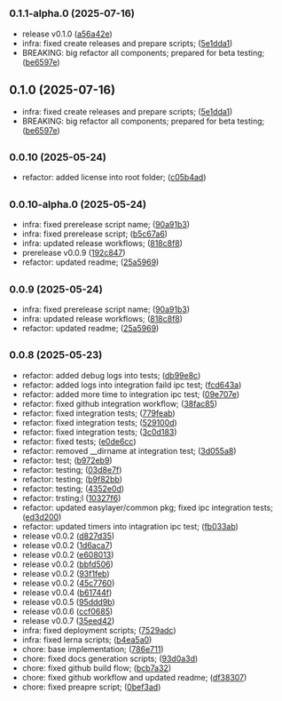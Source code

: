 ## <small>0.1.1-alpha.0 (2025-07-16)</small>

* release v0.1.0 ([a56a42e](https://github.com/EasyLayer/bitcoin-crawler/commit/a56a42e))
* infra: fixed create releases and prepare scripts; ([5e1dda1](https://github.com/EasyLayer/bitcoin-crawler/commit/5e1dda1))
* BREAKING: big refactor all components; prepared for beta testing; ([be6597e](https://github.com/EasyLayer/bitcoin-crawler/commit/be6597e))



## 0.1.0 (2025-07-16)

* infra: fixed create releases and prepare scripts; ([5e1dda1](https://github.com/EasyLayer/bitcoin-crawler/commit/5e1dda1))
* BREAKING: big refactor all components; prepared for beta testing; ([be6597e](https://github.com/EasyLayer/bitcoin-crawler/commit/be6597e))



## <small>0.0.10 (2025-05-24)</small>

* refactor: added license into root folder; ([c05b4ad](https://github.com/EasyLayer/bitcoin-crawler/commit/c05b4ad))



## <small>0.0.10-alpha.0 (2025-05-24)</small>

* infra: fixed prerelease script name; ([90a91b3](https://github.com/EasyLayer/bitcoin-crawler/commit/90a91b3))
* infra: fixed prerelease script; ([b5c67a6](https://github.com/EasyLayer/bitcoin-crawler/commit/b5c67a6))
* infra: updated release workflows; ([818c8f8](https://github.com/EasyLayer/bitcoin-crawler/commit/818c8f8))
* prerelease v0.0.9 ([192c847](https://github.com/EasyLayer/bitcoin-crawler/commit/192c847))
* refactor: updated readme; ([25a5969](https://github.com/EasyLayer/bitcoin-crawler/commit/25a5969))



## <small>0.0.9 (2025-05-24)</small>

* infra: fixed prerelease script name; ([90a91b3](https://github.com/EasyLayer/bitcoin-crawler/commit/90a91b3))
* infra: updated release workflows; ([818c8f8](https://github.com/EasyLayer/bitcoin-crawler/commit/818c8f8))
* refactor: updated readme; ([25a5969](https://github.com/EasyLayer/bitcoin-crawler/commit/25a5969))



## <small>0.0.8 (2025-05-23)</small>

* refactor: added debug logs into tests; ([db99e8c](https://github.com/EasyLayer/bitcoin-crawler/commit/db99e8c))
* refactor: added logs into integration faild ipc test; ([fcd643a](https://github.com/EasyLayer/bitcoin-crawler/commit/fcd643a))
* refactor: added more time to integration ipc test; ([09e707e](https://github.com/EasyLayer/bitcoin-crawler/commit/09e707e))
* refactor: fixed github integration workflow; ([38fac85](https://github.com/EasyLayer/bitcoin-crawler/commit/38fac85))
* refactor: fixed integration tests; ([779feab](https://github.com/EasyLayer/bitcoin-crawler/commit/779feab))
* refactor: fixed integration tests; ([529100d](https://github.com/EasyLayer/bitcoin-crawler/commit/529100d))
* refactor: fixed integration tests; ([3c0d183](https://github.com/EasyLayer/bitcoin-crawler/commit/3c0d183))
* refactor: fixed tests; ([e0de6cc](https://github.com/EasyLayer/bitcoin-crawler/commit/e0de6cc))
* refactor: removed __dirname at integration test; ([3d055a8](https://github.com/EasyLayer/bitcoin-crawler/commit/3d055a8))
* refactor: test; ([b972eb9](https://github.com/EasyLayer/bitcoin-crawler/commit/b972eb9))
* refactor: testing; ([03d8e7f](https://github.com/EasyLayer/bitcoin-crawler/commit/03d8e7f))
* refactor: testing; ([b9f82bb](https://github.com/EasyLayer/bitcoin-crawler/commit/b9f82bb))
* refactor: testing; ([4352e0d](https://github.com/EasyLayer/bitcoin-crawler/commit/4352e0d))
* refactor: trsting;l ([10327f6](https://github.com/EasyLayer/bitcoin-crawler/commit/10327f6))
* refactor: updated easylayer/common pkg; fixed ipc integration tests; ([ed3d200](https://github.com/EasyLayer/bitcoin-crawler/commit/ed3d200))
* refactor: updated timers into intagration ipc test; ([fb033ab](https://github.com/EasyLayer/bitcoin-crawler/commit/fb033ab))
* release v0.0.2 ([d827d35](https://github.com/EasyLayer/bitcoin-crawler/commit/d827d35))
* release v0.0.2 ([1d6aca7](https://github.com/EasyLayer/bitcoin-crawler/commit/1d6aca7))
* release v0.0.2 ([e608013](https://github.com/EasyLayer/bitcoin-crawler/commit/e608013))
* release v0.0.2 ([bbfd506](https://github.com/EasyLayer/bitcoin-crawler/commit/bbfd506))
* release v0.0.2 ([93f1feb](https://github.com/EasyLayer/bitcoin-crawler/commit/93f1feb))
* release v0.0.2 ([45c7760](https://github.com/EasyLayer/bitcoin-crawler/commit/45c7760))
* release v0.0.4 ([b61744f](https://github.com/EasyLayer/bitcoin-crawler/commit/b61744f))
* release v0.0.5 ([95ddd9b](https://github.com/EasyLayer/bitcoin-crawler/commit/95ddd9b))
* release v0.0.6 ([ccf0685](https://github.com/EasyLayer/bitcoin-crawler/commit/ccf0685))
* release v0.0.7 ([35eed42](https://github.com/EasyLayer/bitcoin-crawler/commit/35eed42))
* infra: fixed deployment scripts; ([7529adc](https://github.com/EasyLayer/bitcoin-crawler/commit/7529adc))
* infra: fixed lerna scripts; ([b4ea5a0](https://github.com/EasyLayer/bitcoin-crawler/commit/b4ea5a0))
* chore: base implementation; ([786e711](https://github.com/EasyLayer/bitcoin-crawler/commit/786e711))
* chore: fixed docs generation scripts; ([93d0a3d](https://github.com/EasyLayer/bitcoin-crawler/commit/93d0a3d))
* chore: fixed github build flow; ([bcb7a32](https://github.com/EasyLayer/bitcoin-crawler/commit/bcb7a32))
* chore: fixed github workflow and updated readme; ([df38307](https://github.com/EasyLayer/bitcoin-crawler/commit/df38307))
* chore: fixed preapre script; ([0bef3ad](https://github.com/EasyLayer/bitcoin-crawler/commit/0bef3ad))



